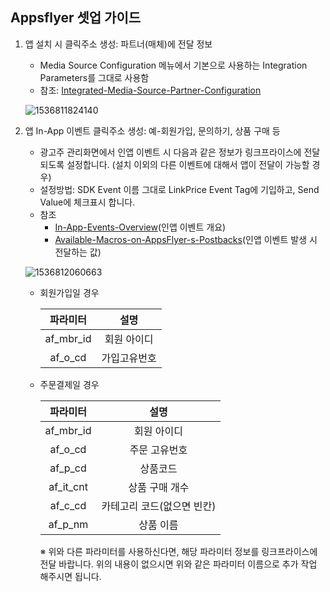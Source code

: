 ## Appsflyer 셋업 가이드

1. 앱 설치 시 클릭주소 생성: 파트너(매체)에 전달 정보

   *  Media Source Configuration 메뉴에서 기본으로 사용하는 Integration Parameters를 그대로 사용함
   * 참조: [Integrated-Media-Source-Partner-Configuration]([Integrated-Media-Source-Partner-Configuration](https://support.appsflyer.com/hc/en-us/articles/207033816-Integrated-Media-Source-Partner-Configuration))

   ![1536811824140](https://github.com/linkprice/MerchantSetup/blob/master/%EC%95%B1%20%EC%85%8B%EC%97%85/%EC%95%B1%EC%8A%A4%ED%94%84%EB%9D%BC%EC%9D%B4%EC%96%B4/appsflyer1.png)

2. 앱 In-App 이벤트 클릭주소 생성: 예-회원가입, 문의하기, 상품 구매 등

   * 광고주 관리화면에서 인앱 이벤트 시 다음과 같은 정보가 링크프라이스에 전달되도록 설정합니다. (설치 이외의 다른 이벤트에 대해서 앱이 전달이 가능할 경우)
   * 설정방법: SDK Event 이름 그대로 LinkPrice Event Tag에 기입하고, Send Value에 체크표시 합니다.
   * 참조
     * [In-App-Events-Overview](https://support.appsflyer.com/hc/en-us/articles/207031986-In-App-Events-Overview)(인앱 이벤트 개요)
     * [Available-Macros-on-AppsFlyer-s-Postbacks](https://support.appsflyer.com/hc/en-us/articles/207273946-Available-Macros-on-AppsFlyer-s-Postbacks)(인앱 이벤트 발생 시 전달하는 값)

   ![1536812060663](https://github.com/linkprice/MerchantSetup/blob/master/%EC%95%B1%20%EC%85%8B%EC%97%85/%EC%95%B1%EC%8A%A4%ED%94%84%EB%9D%BC%EC%9D%B4%EC%96%B4/appsflyer3.png)

   * 회원가입일 경우

     | 파라미터  |     설명     |
     | :-------: | :----------: |
     | af_mbr_id | 회원 아이디  |
     |  af_o_cd  | 가입고유번호 |

   * 주문결제일 경우

     | 파라미터  |            설명            |
     | :-------: | :------------------------: |
     | af_mbr_id |        회원 아이디         |
     |  af_o_cd  |       주문 고유번호        |
     |  af_p_cd  |          상품코드          |
     | af_it_cnt |       상품 구매 개수       |
     |  af_c_cd  | 카테고리 코드(없으면 빈칸) |
     |  af_p_nm  |         상품 이름          |

     ※ 위와 다른 파라미터를 사용하신다면, 해당 파라미터 정보를 링크프라이스에 전달 바랍니다.
     위의 내용이 없으시면 위와 같은 파라미터 이름으로 추가 작업 해주시면 됩니다.
